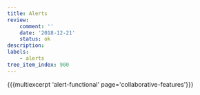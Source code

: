 ```yaml
---
title: Alerts
review:
    comment: ''
    date: '2018-12-21'
    status: ok
description:
labels:
    - alerts
tree_item_index: 900
---
```

{{{multiexcerpt 'alert-functional' page='collaborative-features'}}}
